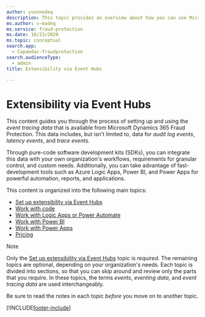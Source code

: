 ```yaml
---
author: yvonnedeq
description: This topic provides an overview about how you can use Microsoft Azure Event Hubs with code software development kits (SDKs) and Microsoft Power Platform to extend the functionality of Microsoft Dynamics 365 Fraud Protection and incorporate its data into an organization's processes and workflows.
ms.author: v-madeq
ms.service: fraud-protection
ms.date: 10/23/2020
ms.topic: conceptual
search.app:
  - Capaedac-fraudprotection
search.audienceType:
  - admin
title: Extensibility via Event Hubs

---
```


# Extensibility via Event Hubs

This content guides you through the process of setting up and using the *event tracing data* that is available from Microsoft Dynamics 365 Fraud Protection. This data includes, but isn't limited to, data for *audit log events*, *latency events*, and *trace events*.

Through pure-code software development kits (SDKs), you can integrate this data with your own organization's workflows, requirements for granular control, and custom needs. Additionally, you can take advantage of fast-development tools such as Azure Logic Apps, Power BI, and Power Apps for powerful automation, reports, and applications.

This content is organized into the following main topics:

- [Set up extensibility via Event Hubs](extensibility-setup.md)	
- [Work with code](extensibility-with-code.md)
- [Work with Logic Apps or Power Automate](extensibility-with-power-automate.md)
- [Work with Power BI](extensibility-with-power-bi.md)
- [Work with Power Apps](extensibility-with-power-apps.md)
- [Pricing](extensibility-pricing.md)

> [!NOTE]
> Only the [Set up extensibility via Event Hubs](extensibility-setup.md) topic is *required*. The remaining topics are optional, depending on your organization's needs. Each topic is divided into sections, so that you can skip around and review only the parts that you require. In these topics, the terms *events*, *eventing data*, and *event tracing data* are used interchangeably. 
>
> Be sure to read the notes in each topic *before* you move on to another topic.


[!INCLUDE[footer-include](includes/footer-banner.md)]
